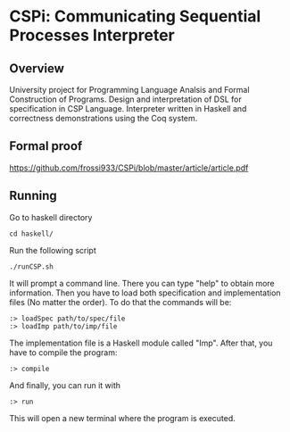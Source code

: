# CSPi: Communicating Sequential Processes Interpreter

## Overview

University project for Programming Language Analsis and Formal Construction of Programs.
Design and interpretation of DSL for specification in CSP Language. Interpreter written in Haskell and correctness 
demonstrations using the Coq system.


## Formal proof
https://github.com/frossi933/CSPi/blob/master/article/article.pdf

## Running

Go to haskell directory
```
cd haskell/
```
Run the following script
```
./runCSP.sh
```
It will prompt a command line. There you can type "help" to obtain more information.
Then you have to load both specification and implementation files (No matter the order).
To do that the commands will be:
```
:> loadSpec path/to/spec/file
:> loadImp path/to/imp/file
```
The implementation file is a Haskell module called "Imp".
After that, you have to compile the program:
```
:> compile
```  
And finally, you can run it with
```
:> run
```  
This will open a new terminal where the program is executed.

